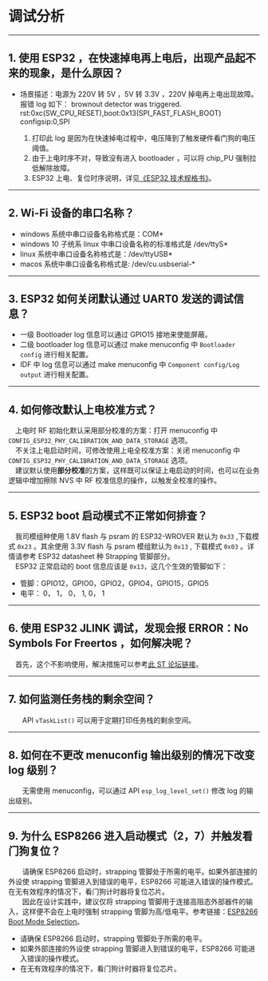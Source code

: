 # 调试分析

<style>
body {counter-reset: h2}
  h2 {counter-reset: h3}
  h2:before {counter-increment: h2; content: counter(h2) ". "}
  h3:before {counter-increment: h3; content: counter(h2) "." counter(h3) ". "}
  h2.nocount:before, h3.nocount:before, { content: ""; counter-increment: none }
</style>

---

## 使用 ESP32 ，在快速掉电再上电后，出现产品起不来的现象，是什么原因？

- 场景描述：电源为 220V 转 5V ，5V 转 3.3V ，220V 掉电再上电出现故障。报错 log 如下：
  brownout detector was triggered.
  rst:0xc(SW_CPU_RESET),boot:0x13(SPI_FAST_FLASH_BOOT)
  configsip:0,SPI

  1. 打印此 log 是因为在快速掉电过程中，电压降到了触发硬件看门狗的电压阈值。
  2. 由于上电时序不对，导致没有进入 bootloader ，可以将 chip_PU 强制拉低解除故障。
  3. ESP32 上电、复位时序说明，详见[《ESP32 技术规格书》](https://www.espressif.com/sites/default/files/documentation/esp32_datasheet_cn.pdf)。

---

## Wi-Fi 设备的串口名称？

- windows 系统中串口设备名称格式是：COM* 
- windows 10 ⼦统系 linux 中串口设备名称的标准格式是 /dev/ttyS*
- linux 系统中串口设备名称格式是：/dev/ttyUSB*
- macos 系统中串口设备名称格式是: /dev/cu.usbserial-*

---

## ESP32 如何关闭默认通过 UART0 发送的调试信息？

- 一级 Bootloader log 信息可以通过 GPIO15 接地来使能屏蔽。
- 二级 bootloader log 信息可以通过 make menuconfig 中 `Bootloader config` 进⾏相关配置。
- IDF 中 log 信息可以通过 make menuconfig 中 `Component config/Log output` 进⾏相关配置。

---

## 如何修改默认上电校准⽅式？

&emsp;上电时 RF 初始化默认采⽤部分校准的⽅案：打开 menuconfig 中 `CONFIG_ESP32_PHY_CALIBRATION_AND_DATA_STORAGE` 选项。\
&emsp;不关注上电启动时间，可修改使⽤上电全校准⽅案：关闭 menuconfig 中 `CONFIG_ESP32_PHY_CALIBRATION_AND_DATA_STORAGE` 选项。\
&emsp;建议默认使用**部分校准**的方案，这样既可以保证上电启动的时间，也可以在业务逻辑中增加擦除 NVS 中 RF 校准信息的操作，以触发全校准的操作。

---

## ESP32 boot 启动模式不正常如何排查？

&emsp;我司模组种使用 1.8V flash 与 psram 的 ESP32-WROVER 默认为 `0x33` ,下载模式 `0x23` 。其余使用 3.3V flash 与 psram  模组默认为 `0x13` , 下载模式 `0x03` 。详情请参考 ESP32 datasheet 种 Strapping 管脚部分。\
&emsp;ESP32 正常启动的 boot 信息应该是 `0x13`，这⼏个⽣效的管脚如下：
  - 管脚：GPIO12，GPIO0，GPIO2，GPIO4，GPIO15，GPIO5
  - 电平： 0， 1， 0， 1, 0， 1

---

## 使用 ESP32 JLINK 调试，发现会报 ERROR：No Symbols For Freertos ，如何解决呢？

&emsp;首先，这个不影响使用，解决措施可以参考[此 ST 论坛链接](https://community.st.com/s/question/0D50X0000BVp8RtSQJ/thread-awareness-debugging-in-freertos-stm32cubeide-110-has-a-bug-for-using-rtos-freertos-on-stlinkopenocd)。

---

## 如何监测任务栈的剩余空间？

&emsp;&emsp;API `vTaskList()` 可以用于定期打印任务栈的剩余空间。

---

## 如何在不更改 menuconfig 输出级别的情况下改变 log 级别？

&emsp;&emsp;无需使用 menuconfig，可以通过 API `esp_log_level_set()` 修改 log 的输出级别。

---

## 为什么 ESP8266 进⼊启动模式（2，7）并触发看⻔狗复位？

&emsp;&emsp;请确保 ESP8266 启动时，strapping 管脚处于所需的电平。如果外部连接的外设使 strapping 管脚进⼊到错误的电平，ESP8266 可能进⼊错误的操作模式。在⽆有效程序的情况下，看⻔狗计时器将复位芯⽚。\
&emsp;&emsp;因此在设计实践中，建议仅将 strapping 管脚⽤于连接⾼阻态外部器件的输⼊，这样便不会在上电时强制 strapping 管脚为⾼/低电平。参考链接：[ESP8266 Boot Mode Selection](https://github.com/espressif/esptool/wiki/ESP8266-Boot-Mode-Selection)。

- 请确保 ESP8266 启动时，strapping 管脚处于所需的电平。
- 如果外部连接的外设使 strapping 管脚进⼊到错误的电平，ESP8266 可能进⼊错误的操作模式。
- 在⽆有效程序的情况下，看⻔狗计时器将复位芯⽚。
